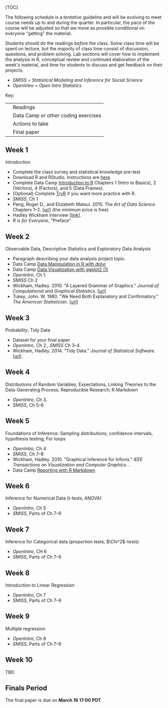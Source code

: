 <!--
.. title: Schedule
.. slug: schedule
-->

[TOC]

<i class="fa fa-warning"></i> The following schedule is a *tentative* guideline and will be evolving to meet course needs up to and during the quarter.
In particular, the pace of the course will be adjusted so that we move as possible conditional on everyone "getting" the material. 

Students should do the readings *before* the class. Some class time will be spent on lecture, but the majority of class time consist of discussion, questions, and problem solving.
Lab sections will cover how to implement the analysis in R, conceptual review and continued elaboration of the week's material, and time for students to discuss and get feedback on their projects.


- *SMISS* = *Statistical Modeling and Inference for Social Science*
- *OpenIntro* = *Open Intro Statistics* 

Key: 

<table>
<tr>
<td><i class="fa fa-book"></i></td><td>Readings</td>
<tr>
<tr>
<td><i class="fa fa-code"></i></td><td>Data Camp or other coding exercises</td>
<tr>
<tr>
<td><i class="fa fa-gears"></i></td><td>Actions to take</td>
<tr>
<tr>
<td><i class="fa fa-puzzle-piece"></i></td><td>Final paper</td>
<tr>

</table>


## Week 1

Introduction

<ul class="fa-ul">
<li> <i class="fa-li fa fa-gears"></i> Complete the class survey and statistical knowledge pre-test </li>
<li> <i class="fa-li fa fa-gears"></i> Download R and RStudio. Instructions are <a href="/resources/install/">here</a>. </li>
<li> <i class="fa-li fa fa-code"></i> Complete Data Camp <a href="https://www.datacamp.com/courses/free-introduction-to-r">Introduction to R</a> Chapters 1 (Intro to Basics), 2 (Vectors), 4 (Factors), and 5 (Data Frames). </li>
<li> <i class="fa-li fa fa-code"></i> (Optional) Complete <a href="http://tryr.codeschool.com/">TryR</a> if you want more practice with R. </li>
<li> <i class="fa-li fa fa-book"></i> <em>SMISS</em>, Ch 1 </li>
<li>  <i class="fa-li fa fa-book"></i> Peng, Roger D., and Elizabeth Matsui. 2015. <em>The Art of Data Science</em>. Chapters 1&ndash;2. <a href="https://leanpub.com/artofdatascience">[url]</a> (the minimum price is free) </li>
<li> <i class="fa-li fa fa-book"></i> Hadley Wickham interview <a href="http://bulletin.imstat.org/2014/09/data-science-how-is-it-different-to-statistics%E2%80%89/">[link]</a>. </li>
<li> <i class="fa-li fa fa-book"></i> <em>R is for Everyone</em>, "Preface" </li>
</ul>

## Week 2

Observable Data, Descriptive Statistics and Exploratory Data Analysis

<ul class="fa-ul">
<li><i class="fa-li fa fa-puzzle-piece"></i>Paragraph describing your data analysis project topic.</li>
<li><i class="fa-li fa fa-code"></i> Data Camp <a href="https://www.datacamp.com/courses/dplyr-data-manipulation-r-tutorial">Data Manipulation in R with dplyr</a> </li>
<!-- <li><i class="fa-li fa fa-code"></i> Data Camp <a href="https://campus.datacamp.com/courses/data-visualization-with-ggplot2-2">Data Visualization with ggplot2 (2)</a> </li> -->
<li><i class="fa-li fa fa-code"></i> Data Camp <a href="https://campus.datacamp.com/courses/data-visualization-with-ggplot2-1">Data Visualization with ggplot2 (1)</a> </li>
<li><i class="fa-li fa fa-book"></i> <em>OpenIntro</em>, Ch 1.</li>
<li><i class="fa-li fa fa-book"></i> <em>SMISS</em> Ch 2 </li>
<li><i class="fa-li fa fa-book"></i> Wickham, Hadley. 2010. "A Layered Grammar of Graphics." <em>Journal of Computational and Graphical Statistics</em>. <a href="http://dx.doi.org/10.1198/jcgs.2009.07098">[url]</a></li>
<li><i class="fa-li fa fa-book"></i>Tukey, John. W. 1980. "We Need Both Explanatory and Confirmatory." <em>The American Statistician</em>. <a href=http://dx.doi.org/10.2307/2682991">[url]</a></li>
</ul>

<!-- All graphics are comparisons.  -->
<!-- 1. Information content of graphs or tables -->
<!-- 2. Understandability of graphs or tables -->
<!-- 3.  -->
<!-- Graph is an "explicit or implicit" comparison to some unstated expectation. -->

## Week 3

Probability; Tidy Data

<ul class="fa-ul">
<li><i class="fa-li fa fa-puzzle-piece"></i></td><td>Dataset for your final paper</td>
<li> <i class="fa-li fa fa-book"></i> <em>OpenIntro</em>, Ch 2., <em>SMISS</em> Ch 3&ndash;4. </li>
<li><i class="fa-li fa fa-book"></i> Wickham, Hadley. 2014. "Tidy Data." <em>Journal of Statistical Software</em>. <a href="http://dx.doi.org/10.18637/jss.v059.i10">[url]</a>. </li>
</ul>

## Week 4

Distributions of Random Variables, Expectations, Linking Theories to the Data-Generating Process; Reproducible Research; R Markdown

<ul class="fa-ul">
<li> <i class="fa-li fa fa-book"></i> <em>OpenIntro</em>, Ch 3.  </li>
<li> <i class="fa-li fa fa-book"></i> <em>SMISS</em>, Ch 5&ndash;6  </li>
</ul>

## Week 5

Foundations of Inference: Sampling distributions, confidence intervals, hypothesis testing; For loops

<ul class="fa-ul">
<li> <i class="fa-li fa fa-book"></i> <em>OpenIntro</em>, Ch 4 </li>
<li> <i class="fa-li fa fa-book"></i> <em>SMISS</em>, Ch 7&ndash;8  </li>
<li><i class="fa-li fa fa-book"></i> Wickham, Hadley. 2010. "Graphical Inference for Infovis." <em>IEEE Transactions on Visualization and Computer Graphics</em>. <http://dx.doi.org/10.1109/TVCG.2010.161>.
<li><i class="fa-li fa fa-code"></i> Data Camp <a href="https://www.datacamp.com/courses/reporting-with-r-markdown">Reporting with R Markdown</a></li>
</ul>

## Week 6

Inference for Numerical Data (t-tests, ANOVA)

<ul class="fa-ul">
<li> <i class="fa-li fa fa-book"></i> <em>OpenIntro</em>, Ch 5 </li>
<li> <i class="fa-li fa fa-book"></i> <em>SMISS</em>, Parts of Ch 7&ndash;9 </li>
</ul>


## Week 7

Inference for Categorical data (proportion tests, $\Chi^2$-tests)

<ul class="fa-ul">
<li> <i class="fa-li fa fa-book"></i> <em>OpenIntro</em>, CH 6 </li>
<li> <i class="fa-li fa fa-book"></i> <em>SMISS</em>, Parts of Ch 7&ndash;9 </li>
</ul>

## Week 8

Introduction to Linear Regression

<ul class="fa-ul">
<li> <i class="fa-li fa fa-book"></i> <em>OpenIntro</em>, Ch 7 </li>
<li> <i class="fa-li fa fa-book"></i> <em>SMISS</em>, Parts of Ch 7&ndash;9 </li>
</ul>

## Week 9

Multiple regression

<ul class="fa-ul">
<li> <i class="fa-li fa fa-book"></i> <em>OpenIntro</em>, Ch 8 </li>
<li> <i class="fa-li fa fa-book"></i> <em>SMISS</em>, Parts of Ch 7&ndash;9 </li>
</ul>

## Week 10

TBD


## Finals Period

The final paper is due on **March 16 17:00 PDT**

